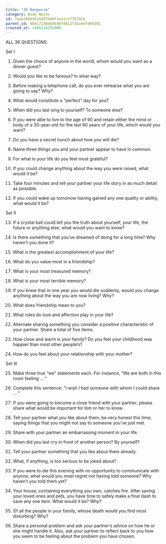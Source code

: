 ```yaml
---
title: "36 Вопросов"
category: Book Notes
id: 7aae20845b1645fb80f1ea1ce776792e
parent_id: 6b417236dbdb40f8812f2bae6fd94381
created_at: 1485114255000
---
```


ALL 36 QUESTIONS:

Set I

1. Given the choice of anyone in the world, whom would you want as a dinner guest?

2. Would you like to be famous? In what way?

3. Before making a telephone call, do you ever rehearse what you are going to say? Why?

4. What would constitute a “perfect” day for you?

5. When did you last sing to yourself? To someone else?

6. If you were able to live to the age of 90 and retain either the mind or body of a 30-year-old for the last 60 years of your life, which would you want?

7. Do you have a secret hunch about how you will die?

8. Name three things you and your partner appear to have in common.

9. For what in your life do you feel most grateful?

10. If you could change anything about the way you were raised, what would it be?

11. Take four minutes and tell your partner your life story in as much detail as possible.

12. If you could wake up tomorrow having gained any one quality or ability, what would it be?

Set II

13. If a crystal ball could tell you the truth about yourself, your life, the future or anything else, what would you want to know?

14. Is there something that you’ve dreamed of doing for a long time? Why haven’t you done it?

15. What is the greatest accomplishment of your life?

16. What do you value most in a friendship?

17. What is your most treasured memory?

18. What is your most terrible memory?

19. If you knew that in one year you would die suddenly, would you change anything about the way you are now living? Why?

20. What does friendship mean to you?

21. What roles do love and affection play in your life?

22. Alternate sharing something you consider a positive characteristic of your partner. Share a total of five items.

23. How close and warm is your family? Do you feel your childhood was happier than most other people’s?

24. How do you feel about your relationship with your mother?

Set III

25. Make three true “we” statements each. For instance, “We are both in this room feeling ... “

26. Complete this sentence: “I wish I had someone with whom I could share ... “

27. If you were going to become a close friend with your partner, please share what would be important for him or her to know.

28. Tell your partner what you like about them; be very honest this time, saying things that you might not say to someone you’ve just met.

29. Share with your partner an embarrassing moment in your life.

30. When did you last cry in front of another person? By yourself?

31. Tell your partner something that you like about them already.

32. What, if anything, is too serious to be joked about?

33. If you were to die this evening with no opportunity to communicate with anyone, what would you most regret not having told someone? Why haven’t you told them yet?

34. Your house, containing everything you own, catches fire. After saving your loved ones and pets, you have time to safely make a final dash to save any one item. What would it be? Why?

35. Of all the people in your family, whose death would you find most disturbing? Why?

36. Share a personal problem and ask your partner’s advice on how he or she might handle it. Also, ask your partner to reflect back to you how you seem to be feeling about the problem you have chosen.
    